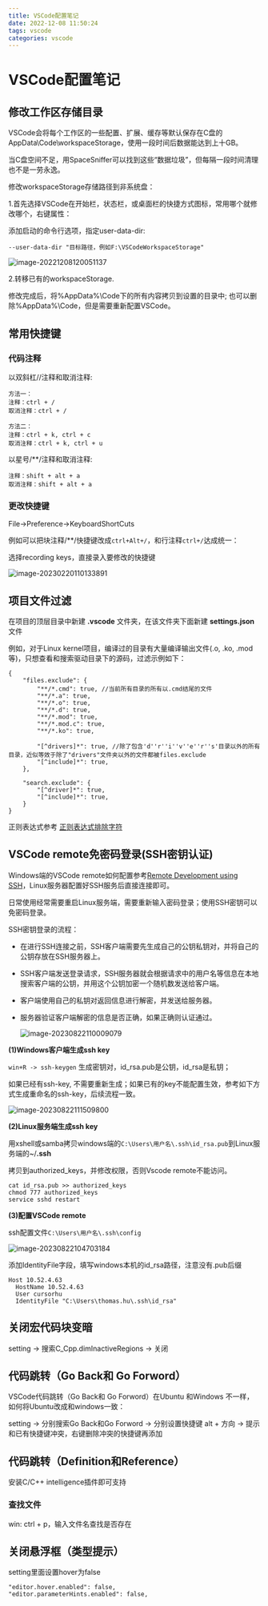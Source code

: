 ```yaml
---
title: VSCode配置笔记
date: 2022-12-08 11:50:24
tags: vscode
categories: vscode
---
```


# VSCode配置笔记

## 修改工作区存储目录

VSCode会将每个工作区的一些配置、扩展、缓存等默认保存在C盘的AppData\Code\workspaceStorage，使用一段时间后数据能达到上十GB。

当C盘空间不足，用SpaceSniffer可以找到这些“数据垃圾”，但每隔一段时间清理也不是一劳永逸。

修改workspaceStorage存储路径到非系统盘：

1.首先选择VSCode在开始栏，状态栏，或桌面栏的快捷方式图标，常用哪个就修改哪个，右键属性：

添加启动的命令行选项，指定user-data-dir:

```
--user-data-dir "目标路径，例如F:\VSCodeWorkspaceStorage"
```

![image-20221208120051137](https://raw.githubusercontent.com/cursorhu/blog-images-on-picgo/master/images/202212081200216.png)

2.转移已有的workspaceStorage.

修改完成后，将%AppData%\Code下的所有内容拷贝到设置的目录中;  也可以删除%AppData%\Code，但是需要重新配置VSCode。

## 常用快捷键

### 代码注释

以双斜杠//注释和取消注释:

```
方法一：
注释：ctrl + / 
取消注释：ctrl + /
```

```
方法二：
注释：ctrl + k, ctrl + c 
取消注释：ctrl + k, ctrl + u
```

以星号/**/注释和取消注释:

```
注释：shift + alt + a 
取消注释：shift + alt + a
```

### 更改快捷键

File->Preference->KeyboardShortCuts

例如可以把块注释/**/快捷键改成`ctrl+Alt+/`，和行注释`ctrl+/`达成统一：

选择recording keys，直接录入要修改的快捷键

![image-20230220110133891](https://raw.githubusercontent.com/cursorhu/blog-images-on-picgo/master/images/202302201101988.png)

## 项目文件过滤

在项目的顶层目录中新建 **.vscode** 文件夹，在该文件夹下面新建 **settings.json** 文件

例如，对于Linux kernel项目，编译过的目录有大量编译输出文件(.o, .ko, .mod等)，只想查看和搜索驱动目录下的源码，过滤示例如下：

```
{
    "files.exclude": {
        "**/*.cmd": true, //当前所有目录的所有以.cmd结尾的文件
        "**/*.a": true,
        "**/*.o": true,
        "**/*.d": true,
        "**/*.mod": true,
        "**/*.mod.c": true,
        "**/*.ko": true,

        "[^drivers]*": true, //除了包含'd''r''i''v''e''r''s'目录以外的所有目录，近似等效于除了"drivers"文件夹以外的文件都被files.exclude
        "[^include]*": true,
    },

    "search.exclude": {
        "[^driver]*": true,
        "[^include]*": true,
    }
}

```

正则表达式参考 [正则表达式排除字符](https://geek-docs.com/regexp/regexp-tutorials/75_regular_expression_exclude_characters.html#:~:text=Regex%20%E6%98%AF%E4%B8%80%E7%A7%8D%E5%BC%BA%E5%A4%A7%E7%9A%84%E6%96%87%E6%9C%AC%E5%A4%84%E7%90%86%E5%B7%A5%E5%85%B7%EF%BC%8C%E8%83%BD%E5%A4%9F%E7%94%A8%E9%AB%98%E6%95%88%E7%9A%84%E6%96%B9%E5%BC%8F%E5%AE%8C%E6%88%90%E5%AD%97%E7%AC%A6%E4%B8%B2%E5%8C%B9%E9%85%8D%E3%80%81%E6%9F%A5%E6%89%BE%E3%80%81%E6%9B%BF%E6%8D%A2%E7%AD%89%E6%93%8D%E4%BD%9C%E3%80%82%20%E5%9C%A8%E6%AD%A3%E5%88%99%E8%A1%A8%E8%BE%BE%E5%BC%8F%E4%B8%AD%EF%BC%8C%E6%9C%89%E6%97%B6%E9%9C%80%E8%A6%81%E6%8E%92%E9%99%A4%E6%9F%90%E4%BA%9B%E7%89%B9%E5%AE%9A%E7%9A%84%E5%AD%97%E7%AC%A6%E3%80%82%20%E6%9C%AC%E6%96%87%E5%B0%86%E4%BB%8B%E7%BB%8D%E5%A6%82%E4%BD%95%E4%BD%BF%E7%94%A8%E6%AD%A3%E5%88%99%E8%A1%A8%E8%BE%BE%E5%BC%8F%E6%9D%A5%E6%8E%92%E9%99%A4%E6%8C%87%E5%AE%9A%E7%9A%84%E5%AD%97%E7%AC%A6%E3%80%82%20%E6%8E%92%E9%99%A4%E5%8D%95%E4%B8%AA%E5%AD%97%E7%AC%A6%20%E5%9C%A8%E6%AD%A3%E5%88%99%E8%A1%A8%E8%BE%BE%E5%BC%8F%E4%B8%AD%EF%BC%8C%E6%88%91%E4%BB%AC%E5%8F%AF%E4%BB%A5%E4%BD%BF%E7%94%A8%20%5E%20%E7%AC%A6%E5%8F%B7%E6%9D%A5%E8%A1%A8%E7%A4%BA%E5%8C%B9%E9%85%8D%E4%B8%8D%E5%8C%85%E5%90%AB%E6%9F%90%E4%B8%AA%E7%89%B9%E5%AE%9A%E5%AD%97%E7%AC%A6%E7%9A%84%E5%AD%97%E7%AC%A6%E9%9B%86%E3%80%82,%E7%9A%84%E5%AD%97%E7%AC%A6%E4%B8%B2%EF%BC%8C%E5%8F%AF%E4%BB%A5%E4%BD%BF%E7%94%A8%E4%BB%A5%E4%B8%8B%E6%AD%A3%E5%88%99%E8%A1%A8%E8%BE%BE%E5%BC%8F%EF%BC%9A%20%20a%5D%20%E4%B8%8A%E8%BF%B0%E6%AD%A3%E5%88%99%E8%A1%A8%E8%BE%BE%E5%BC%8F%E4%B8%AD%E7%9A%84%20%5E%20%E8%A1%A8%E7%A4%BA%E6%8E%92%E9%99%A4%E5%AD%97%E7%AC%A6%EF%BC%8C%20%5B%5D%20%E5%8C%85%E5%90%AB%E4%B8%80%E4%B8%AA%E5%AD%97%E7%AC%A6%E9%9B%86%E5%90%88%E3%80%82)

## VSCode remote免密码登录(SSH密钥认证)

Windows端的VSCode remote如何配置参考[Remote Development using SSH](https://code.visualstudio.com/docs/remote/ssh)，Linux服务器配置好SSH服务后直接连接即可。

日常使用经常需要重启Linux服务端，需要重新输入密码登录；使用SSH密钥可以免密码登录。

SSH密钥登录的流程：

- 在进行SSH连接之前，SSH客户端需要先生成自己的公钥私钥对，并将自己的公钥存放在SSH服务器上。

- SSH客户端发送登录请求，SSH服务器就会根据请求中的用户名等信息在本地搜索客户端的公钥，并用这个公钥加密一个随机数发送给客户端。

- 客户端使用自己的私钥对返回信息进行解密，并发送给服务器。

- 服务器验证客户端解密的信息是否正确，如果正确则认证通过。

  ![image-20230822110009079](https://raw.githubusercontent.com/cursorhu/blog-images-on-picgo/master/images/202308221100363.png)

**(1)Windows客户端生成ssh key**

`win+R -> ssh-keygen` 生成密钥对，id_rsa.pub是公钥，id_rsa是私钥；

如果已经有ssh-key, 不需要重新生成；如果已有的key不能配置生效，参考如下方式生成重命名的ssh-key，后续流程一致。

![image-20230822111509800](https://raw.githubusercontent.com/cursorhu/blog-images-on-picgo/master/images/202308221115183.png)

**(2)Linux服务端生成ssh key**

用xshell或samba拷贝windows端的`C:\Users\用户名\.ssh\id_rsa.pub`到Linux服务端的~/**.ssh** 

拷贝到authorized_keys，并修改权限，否则Vscode remote不能访问。

```
cat id_rsa.pub >> authorized_keys
chmod 777 authorized_keys 
service sshd restart
```

**(3)配置VSCode remote**

ssh配置文件`C:\Users\用户名\.ssh\config`

![image-20230822104703184](https://raw.githubusercontent.com/cursorhu/blog-images-on-picgo/master/images/202308221047708.png)

添加IdentityFile字段，填写windows本机的id_rsa路径，注意没有.pub后缀

```
Host 10.52.4.63
  HostName 10.52.4.63
  User cursorhu
  IdentityFile "C:\Users\thomas.hu\.ssh\id_rsa"
```

## 关闭宏代码块变暗

setting -> 搜索C_Cpp.dimInactiveRegions -> 关闭

## 代码跳转（Go Back和 Go Forword）

VSCode代码跳转（Go Back和 Go Forword）在Ubuntu 和Windows 不一样，如何将Ubuntu改成和windows一致：

setting -> 分别搜索Go Back和Go Forword -> 分别设置快捷键 alt + 方向 -> 提示和已有快捷键冲突，右键删除冲突的快捷键再添加

## 代码跳转（Definition和Reference）

安装C/C++ intelligence插件即可支持

### 查找文件

win: ctrl + p，输入文件名查找是否存在

## 关闭悬浮框（类型提示）

setting里面设置hover为false

```
"editor.hover.enabled": false,
"editor.parameterHints.enabled": false,
```

